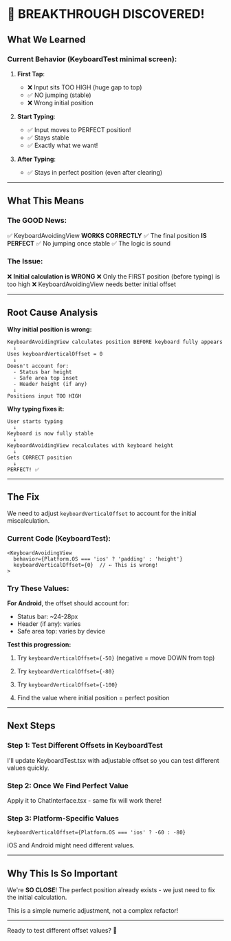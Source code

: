 # 🎉 BREAKTHROUGH DISCOVERED!

## What We Learned

### Current Behavior (KeyboardTest minimal screen):

1. **First Tap**:
   - ❌ Input sits TOO HIGH (huge gap to top)
   - ✅ NO jumping (stable)
   - ❌ Wrong initial position

2. **Start Typing**:
   - ✅ Input moves to PERFECT position!
   - ✅ Stays stable
   - ✅ Exactly what we want!

3. **After Typing**:
   - ✅ Stays in perfect position (even after clearing)

---

## What This Means

### The GOOD News:
✅ KeyboardAvoidingView **WORKS CORRECTLY**
✅ The final position **IS PERFECT**
✅ No jumping once stable
✅ The logic is sound

### The Issue:
❌ **Initial calculation is WRONG**
❌ Only the FIRST position (before typing) is too high
❌ KeyboardAvoidingView needs better initial offset

---

## Root Cause Analysis

**Why initial position is wrong:**

```
KeyboardAvoidingView calculates position BEFORE keyboard fully appears
  ↓
Uses keyboardVerticalOffset = 0
  ↓
Doesn't account for:
  - Status bar height
  - Safe area top inset
  - Header height (if any)
  ↓
Positions input TOO HIGH
```

**Why typing fixes it:**

```
User starts typing
  ↓
Keyboard is now fully stable
  ↓
KeyboardAvoidingView recalculates with keyboard height
  ↓
Gets CORRECT position
  ↓
PERFECT! ✅
```

---

## The Fix

We need to adjust `keyboardVerticalOffset` to account for the initial miscalculation.

### Current Code (KeyboardTest):
```tsx
<KeyboardAvoidingView
  behavior={Platform.OS === 'ios' ? 'padding' : 'height'}
  keyboardVerticalOffset={0}  // ← This is wrong!
>
```

### Try These Values:

**For Android**, the offset should account for:
- Status bar: ~24-28px
- Header (if any): varies
- Safe area top: varies by device

**Test this progression:**

1. Try `keyboardVerticalOffset={-50}`
   (negative = move DOWN from top)

2. Try `keyboardVerticalOffset={-80}`

3. Try `keyboardVerticalOffset={-100}`

4. Find the value where initial position = perfect position

---

## Next Steps

### Step 1: Test Different Offsets in KeyboardTest

I'll update KeyboardTest.tsx with adjustable offset so you can test different values quickly.

### Step 2: Once We Find Perfect Value

Apply it to ChatInterface.tsx - same fix will work there!

### Step 3: Platform-Specific Values

```tsx
keyboardVerticalOffset={Platform.OS === 'ios' ? -60 : -80}
```

iOS and Android might need different values.

---

## Why This Is So Important

We're **SO CLOSE**! The perfect position already exists - we just need to fix the initial calculation.

This is a simple numeric adjustment, not a complex refactor!

---

Ready to test different offset values? 🎯
